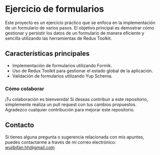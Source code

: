 # Ejercicio de formularios

Este proyecto es un ejercicio práctico que se enfoca en la implementación de un formulario de varios pasos. El objetivo principal es demostrar cómo gestionar y persistir los datos de un formulario de manera eficiente y sencilla utilizando las herramientas de Redux Toolkit.

## Características principales

- Implementación de formularios utilizando Formik.
- Uso de Redux Toolkit para gestionar el estado global de la aplicación.
- Validación de formularios utilizando Yup Schema.

### Cómo colaborar

¡Tu colaboración es bienvenida! Si deseas contribuir a este repositorio, simplemente realiza un pull request con tus cambios propuestos. Agradezco cualquier contribución para mejorar este repositorio.

## Contacto

Si tienes alguna pregunta o sugerencia relacionada con mis apuntes, puedes contactarme a través de mi correo electrónico: [wujibifan.hh@gmail.com](mailto:wujibifan.hh@gmail.com)
